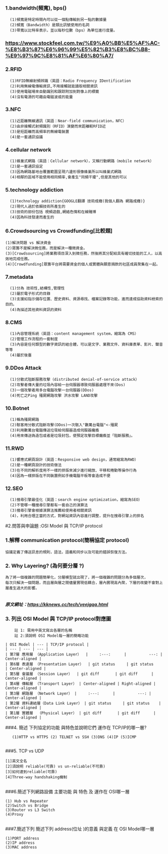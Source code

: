 

### 1.bandwidth(頻寬), bps()
```
  (1)頻寬是特定時間內可以從一個點傳輸到另一點的數據量
  (2)頻寬（Bandwidth）是類比訊號使用的名詞
  (3)帶寬以比特率表示，並以每秒位數（bps）為單位進行度量。

```
### https://www.stockfeel.com.tw/%E9%A0%BB%E5%AF%AC-%E8%B3%87%E6%96%99%E5%82%B3%E8%BC%B8-%E9%97%9C%E8%81%AF%E6%80%A7/

### 2.RFID
```
  (1)RFID無線射頻辨識（英語：Radio Frequency IDentification
  (2)利用無線電傳輸資訊,不用接觸就能讀取相關資訊
  (3)使用電磁場來自動識別和跟踪附加到對像上的標籤
  (4)沒有電源的可藉由電磁波或的能量
```
### 3.NFC
```
  (1)近距離無線通訊（英語：Near-field communication，NFC）
  (2)由非接觸式射頻識別（RFID）演變而來距離較RFID近
  (3)是短距離而高頻率的無線電裝置
  (4)是一套通訊協議
```
### 4.cellular network
```
  (1)蜂巢式網路（英語：Cellular network），又稱行動網路（mobile network） 
  (2)是一套通訊協定
  (3)因為網路基地台覆蓋範圍呈現六邊形很像蜂巢所以叫蜂巢式網路
  (4)相鄰的區域不能使用相同頻率,會產生"同頻干擾",但是其他的可以
  ```
### 5.technology addiction
```
  (1)technology addiction{GOOGLE翻譯 技術成癮(我個人翻為 網路成癮)}
  (2)現代人過於依賴技術所產生的
  (3)技術的部份包括 視頻遊戲,網絡色情和在線賭博
  (4)因為科技發達而產生的
  ```
### 6.Crowdsourcing vs Crowdfunding[比較題]
  ```
  (1)解決問題 vs 解決資金
  (2)眾籌不是解決微任務，而是解決一種微資金。
  (3)[Crowdsourcing]將業務項目深入到微任務，然後將其分配給具有確切技能的工人，以高效地完成任務。
  (4)[Crowdfunding]眾籌平台將需要資金的個人或實體與願意捐款的社區成員聚集在一起。
```

### 7.metadata
```
  (1)分為 技術性,結構性,管理性
  (2)屬於電子形式的目錄
  (3)支援如指示儲存位置、歷史資料、資源尋找、檔案記錄等功能，進而達成協助資料檢索的目的。
  (4)為描述其他資料資訊的資料
  ```
### 8.CMS
```
  (1)內容管理系統（英語：content management system，縮寫為 CMS）
  (2)管理工作流程的一套制度  
  (3)內容是任何類型的數字資訊的結合體，可以是文字、業務文件、資料庫表單、影片、聲音等等
  (4)屬於後臺
  ```
### 9.DDos Attack
```
  (1)分散式阻斷服務攻擊（distributed denial-of-service attack）
  (2)攻擊者傳大量的垃圾內容給一台伺服器導致伺服器處理不來(Dos)
  (3)一個攻擊者用多台電腦攻擊一台伺服器(DDos)
  (4)死亡之Ping 殭屍網路攻擊 洪水攻擊 LAND攻擊
```
### 10.Botnet
```
  (1)稱為殭屍網路
  (2)駭客用分散式阻斷攻擊(DDos)一次駭入"數萬台電腦"<-殭屍
  (3)利用數萬台電腦傳送垃圾給伺服器造成伺服器癱瘓
  (4)用來傳送偽造包或者是垃圾封包，使預定攻擊目標癱瘓並「阻斷服務」。
```
### 11.RWD
```
  (1)響應式網頁設計（英語：Responsive web design，通常縮寫為RWD）
  (2)是一種網頁設計的技術做法
  (3)在不同的解析度用不一樣的排版來減少進行縮放、平移和捲動等操作行為
  (4)因為一樣排版在不同裝置例如手機電腦平板等會造成不便
```
### 12.SEO
```
  (1)搜尋引擎最佳化（英語：search engine optimization，縮寫為SEO）
  (2)不管哪一種搜尋引擎都有一套自己的演算法
  (3)搜尋引擎會根據演算法推薦給使用者相關資訊
  (4)，利用合理正當的方式，對網站資訊內容進行調整，提升在搜尋引擎上的排名

```
#2.問答與申論題 :OSI Model 與 TCP/IP protocol

### 1.解釋 communication protocol(簡稱協定 protocol)
```
協議定義了傳送訊息的規則，語法，語義和同步以及可能的錯誤恢復方法。
```
### 2. Why Layering? (為何要分層 ?)
```
為了將一個複雜的問題簡單化，分層模型就出現了，將一個複雜的問題分為多個層次，
每次只解決一個問題，而且層與層之間儘量實現低耦合，層內實現高內聚，下層的改變不會對上層產生過大的影響。


```
##### 原文網址：https://kknews.cc/tech/veejgqa.html
### 3. 列出 OSI Model 與 TCP/IP protocol對應圖
```
    註 1: 需用中英文寫出各層的名稱
    註 2:須說明 OSI Model每一層的簡略功能
```
```
| OSI Model | --- | TCP/IP protocol | 
| --- | --- | --- |
| 第7層 應用層 （Application Layer）  |     :---:      |          ---: | Center-aligned |
| 第6層 表達層 （Presentation Layer）  | git status     | git status    | Center-aligned |
| 第5層 會議層 （Session Layer）  | git diff       | git diff      | Center-aligned |
| 第4層 傳輸層 （Transport Layer） | Center-aligned | Right-aligned | Center-aligned |
| 第3層 網路層 （Network Layer） |     :---:      |          ---: | Center-aligned |
| 第2層 資料連結層（Data Link Layer） | git status     | git status    | Center-aligned |
| 第1層 實體層  （Physical Layer） | git diff       | git diff      | Center-aligned |
```
###4. 簡述 下列協定的功能 與特色並說明它們 運作在 TCP/IP的哪一層?
```
   (1)HTTP vs HTTPS (2) TELNET vs SSH (3)DNS (4)IP (5)ICMP
```
```

```

###5. TCP vs UDP
```
[1]英文全名
[2]須說明 reliable(可靠) vs un-reliable(不可靠)
[3]如何達到reliable(可靠)
[4]Three-way handshaking機制
```
```

```
###6.簡述下列網路設備  主要功能 與 特色 及 運作在 OSI哪一層
```
(1) Hub vs Repeater
(2)Switch vs Bridge
(3)Router vs L3 Switch
(4)Proxy
```
```

```
###7.簡述下列 簡述下列 address(位址 )的意義 與定義 在 OSI Model哪一層
```
(1)PORT address
(2)IP address
(3)MAC address
```

```
```
